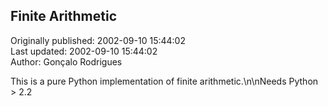 ## Finite Arithmetic  
Originally published: 2002-09-10 15:44:02  
Last updated: 2002-09-10 15:44:02  
Author: Gonçalo Rodrigues  
  
This is a pure Python implementation of finite arithmetic.\n\nNeeds Python > 2.2
